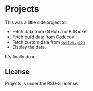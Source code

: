 # Projects
This was a little side project to\:

* Fetch data from GitHub and BitBucket  
* Fetch build data from Codecov  
* Fetch custom data from [`custom.json`](custom.json)  
* Display the data.

It's finally done.

## License
Projects is under the BSD-3 License.
